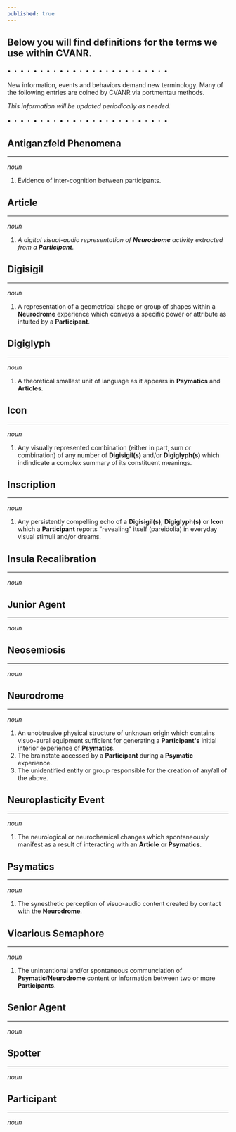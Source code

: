 ```yaml
---
published: true
---
```

## Below you will find definitions for the terms we use within CVANR.

• ・ • ・ • ・ • ・ • ・ • ・ • ・ • ・ • ・ • ・ • ・ • ・ •

New information, events and behaviors demand new terminology. Many of the following entries are coined by CVANR via portmentau methods.

_This information will be updated periodically as needed._

• ・ • ・ • ・ • ・ • ・ • ・ • ・ • ・ • ・ • ・ • ・ • ・ •
## **Antiganzfeld Phenomena**
---
_noun_
1. Evidence of inter-cognition between participants.

## **Article**
---------------
_noun_
1. _A digital visual-audio representation of **Neurodrome** activity extracted from a **Participant**._

## **Digisigil**
---------------
_noun_
1. A representation of a geometrical shape or group of shapes within a **Neurodrome** experience which conveys a specific power or attribute as intuited by a **Participant**.

## **Digiglyph**
---------------
_noun_
1. A theoretical smallest unit of language as it appears in **Psymatics** and **Articles**.

## **Icon**
---------------
_noun_
1. Any visually represented combination (either in part, sum or combination) of any number of **Digisigil(s)** and/or **Digiglyph(s)** which indindicate a complex summary of its constituent meanings.

## **Inscription**
---------------
_noun_
1. Any persistently compelling echo of a **Digisigil(s)**, **Digiglyph(s)** or **Icon** which a **Participant** reports "revealing" itself (pareidolia) in everyday visual stimuli and/or dreams.

## **Insula Recalibration**
---------------
_noun_

## **Junior Agent**
---------------
_noun_

## **Neosemiosis**
---------------
_noun_

## **Neurodrome**
---------------
_noun_
1. An unobtrusive physical structure of unknown origin which contains visuo-aural equipment sufficient for generating a **Participant's** initial interior experience of **Psymatics**.
2. The brainstate accessed by a **Participant** during a **Psymatic** experience.
3. The unidentified entity or group responsible for the creation of any/all of the above.

## **Neuroplasticity Event**
---------------
_noun_
1. The neurological or neurochemical changes which spontaneously manifest as a result of interacting with an **Article** or **Psymatics**.

## **Psymatics**
---------------
_noun_
1. The synesthetic perception of visuo-audio content created by contact with the **Neurodrome**.

## **Vicarious Semaphore**
---------------
_noun_
1. The unintentional and/or spontaneous communciation of **Psymatic**/**Neurodrome** content or information between two or more **Participants**.

## **Senior Agent**
---------------
_noun_

## **Spotter**
---------------
_noun_

## **Participant**
---------------
_noun_
